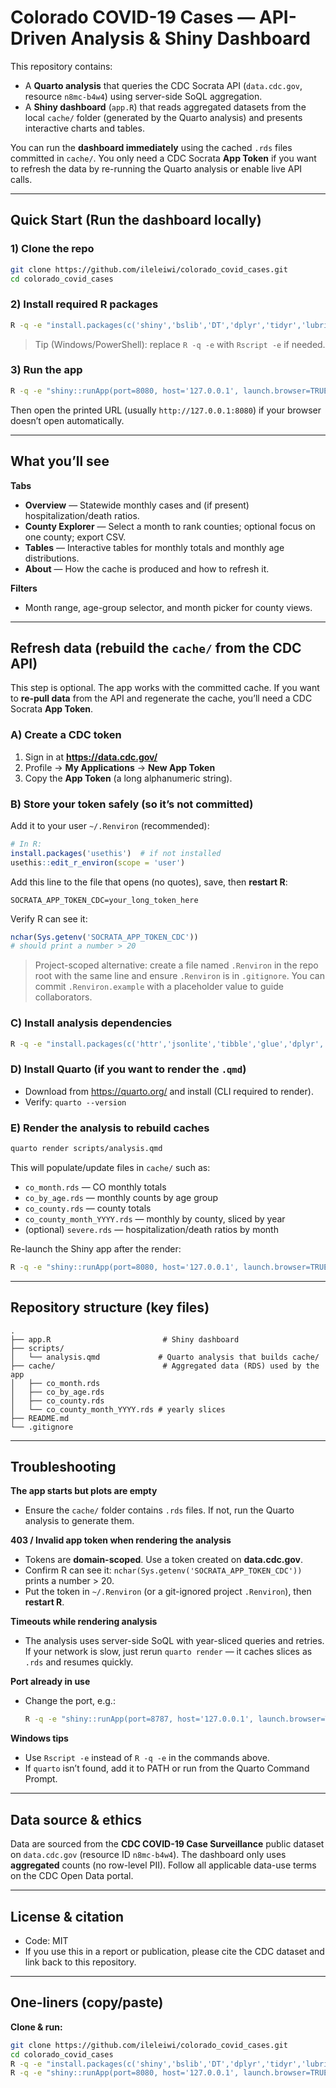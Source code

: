 # Colorado COVID-19 Cases — API-Driven Analysis & Shiny Dashboard

This repository contains:
- A **Quarto analysis** that queries the CDC Socrata API (`data.cdc.gov`, resource `n8mc-b4w4`) using server-side SoQL aggregation.
- A **Shiny dashboard** (`app.R`) that reads aggregated datasets from the local `cache/` folder (generated by the Quarto analysis) and presents interactive charts and tables.

You can run the **dashboard immediately** using the cached `.rds` files committed in `cache/`. You only need a CDC Socrata **App Token** if you want to refresh the data by re-running the Quarto analysis or enable live API calls.

---

## Quick Start (Run the dashboard locally)

### 1) Clone the repo
```bash
git clone https://github.com/ileleiwi/colorado_covid_cases.git
cd colorado_covid_cases
```

### 2) Install required R packages
```bash
R -q -e "install.packages(c('shiny','bslib','DT','dplyr','tidyr','lubridate','ggplot2','scales','purrr','readr'))"
```

> Tip (Windows/PowerShell): replace `R -q -e` with `Rscript -e` if needed.

### 3) Run the app
```bash
R -q -e "shiny::runApp(port=8080, host='127.0.0.1', launch.browser=TRUE)"
```
Then open the printed URL (usually `http://127.0.0.1:8080`) if your browser doesn’t open automatically.

---

## What you’ll see

**Tabs**
- **Overview** — Statewide monthly cases and (if present) hospitalization/death ratios.
- **County Explorer** — Select a month to rank counties; optional focus on one county; export CSV.
- **Tables** — Interactive tables for monthly totals and monthly age distributions.
- **About** — How the cache is produced and how to refresh it.

**Filters**
- Month range, age-group selector, and month picker for county views.

---

## Refresh data (rebuild the `cache/` from the CDC API)

This step is optional. The app works with the committed cache. If you want to **re-pull data** from the API and regenerate the cache, you’ll need a CDC Socrata **App Token**.

### A) Create a CDC token
1. Sign in at **https://data.cdc.gov/**
2. Profile → **My Applications** → **New App Token**
3. Copy the **App Token** (a long alphanumeric string).

### B) Store your token safely (so it’s **not** committed)
Add it to your user `~/.Renviron` (recommended):
```r
# In R:
install.packages('usethis')  # if not installed
usethis::edit_r_environ(scope = 'user')
```
Add this line to the file that opens (no quotes), save, then **restart R**:
```
SOCRATA_APP_TOKEN_CDC=your_long_token_here
```
Verify R can see it:
```r
nchar(Sys.getenv('SOCRATA_APP_TOKEN_CDC'))
# should print a number > 20
```

> Project-scoped alternative: create a file named `.Renviron` in the repo root with the same line and ensure `.Renviron` is in `.gitignore`. You can commit `.Renviron.example` with a placeholder value to guide collaborators.

### C) Install analysis dependencies
```bash
R -q -e "install.packages(c('httr','jsonlite','tibble','glue','dplyr','tidyr','lubridate','ggplot2','sf','tigris','leaflet','purrr','readr'))"
```

### D) Install Quarto (if you want to render the `.qmd`)
- Download from https://quarto.org/ and install (CLI required to render).
- Verify: `quarto --version`

### E) Render the analysis to rebuild caches
```bash
quarto render scripts/analysis.qmd
```
This will populate/update files in `cache/` such as:
- `co_month.rds` — CO monthly totals
- `co_by_age.rds` — monthly counts by age group
- `co_county.rds` — county totals
- `co_county_month_YYYY.rds` — monthly by county, sliced by year
- (optional) `severe.rds` — hospitalization/death ratios by month

Re-launch the Shiny app after the render:
```bash
R -q -e "shiny::runApp(port=8080, host='127.0.0.1', launch.browser=TRUE)"
```

---

## Repository structure (key files)

```
.
├── app.R                         # Shiny dashboard
├── scripts/
│   └── analysis.qmd             # Quarto analysis that builds cache/
├── cache/                        # Aggregated data (RDS) used by the app
│   ├── co_month.rds
│   ├── co_by_age.rds
│   ├── co_county.rds
│   └── co_county_month_YYYY.rds # yearly slices
├── README.md
└── .gitignore
```

---

## Troubleshooting

**The app starts but plots are empty**
- Ensure the `cache/` folder contains `.rds` files. If not, run the Quarto analysis to generate them.

**403 / Invalid app token when rendering the analysis**
- Tokens are **domain-scoped**. Use a token created on **data.cdc.gov**.
- Confirm R can see it: `nchar(Sys.getenv('SOCRATA_APP_TOKEN_CDC'))` prints a number > 20.
- Put the token in `~/.Renviron` (or a git-ignored project `.Renviron`), then **restart R**.

**Timeouts while rendering analysis**
- The analysis uses server-side SoQL with year-sliced queries and retries. If your network is slow, just rerun `quarto render` — it caches slices as `.rds` and resumes quickly.

**Port already in use**
- Change the port, e.g.:
  ```bash
  R -q -e "shiny::runApp(port=8787, host='127.0.0.1', launch.browser=TRUE)"
  ```

**Windows tips**
- Use `Rscript -e` instead of `R -q -e` in the commands above.
- If `quarto` isn’t found, add it to PATH or run from the Quarto Command Prompt.

---

## Data source & ethics

Data are sourced from the **CDC COVID-19 Case Surveillance** public dataset on `data.cdc.gov` (resource ID `n8mc-b4w4`). The dashboard only uses **aggregated** counts (no row-level PII). Follow all applicable data-use terms on the CDC Open Data portal.

---

## License & citation

- Code: MIT 
- If you use this in a report or publication, please cite the CDC dataset and link back to this repository.

---

## One-liners (copy/paste)

**Clone & run:**
```bash
git clone https://github.com/ileleiwi/colorado_covid_cases.git
cd colorado_covid_cases
R -q -e "install.packages(c('shiny','bslib','DT','dplyr','tidyr','lubridate','ggplot2','scales','purrr','readr'))"
R -q -e "shiny::runApp(port=8080, host='127.0.0.1', launch.browser=TRUE)"
```
